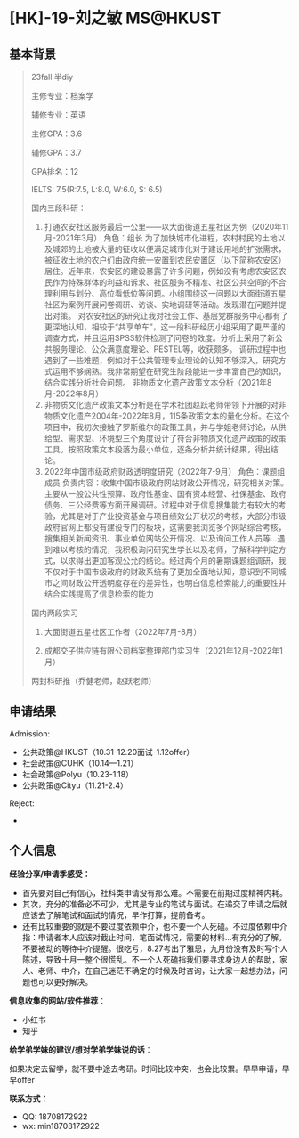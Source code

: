 # \[HK\]-19-刘之敏 MS@HKUST

## 基本背景

>23fall 半diy
>
>主修专业：档案学
>
>辅修专业：英语
>
>主修GPA：3.6
>
>辅修GPA：3.7
>
>GPA排名：12
>
>IELTS: 7.5(R:7.5, L:8.0, W:6.0, S: 6.5)
>
>国内三段科研：
>
>1. 打通农安社区服务最后一公里——以大面街道五星社区为例（2020年11月-2021年3月） 角色：组长 为了加快城市化进程，农村村民的土地以及城郊的土地被大量的征收以便满足城市化对于建设用地的扩张需求，被征收土地的农户们由政府统一安置到农民安置区（以下简称农安区）居住。近年来，农安区的建设暴露了许多问题，例如没有考虑农安区农民作为特殊群体的利益和诉求、社区服务不精准、社区公共空间的不合理利用与划分、高位看低位等问题。小组围绕这一问题以大面街道五星社区为案例开展问卷调研、访谈、实地调研等活动。发现潜在问题并提出对策。 对农安社区的研究让我对社会工作、基层党群服务中心都有了更深地认知，相较于“共享单车”，这一段科研经历小组采用了更严谨的调查方式，并且运用SPSS软件检测了问卷的效度。分析上采用了新公共服务理论、公众满意度理论、PESTEL等，收获颇多。 调研过程中也遇到了一些难题，例如对于公共管理专业理论的认知不够深入，研究方式运用不够娴熟。我非常期望在研究生阶段能进一步丰富自己的知识，结合实践分析社会问题。 非物质文化遗产政策文本分析（2021年8月-2022年8月） 
>2. 非物质文化遗产政策文本分析是在学术社团赵跃老师带领下开展的对非物质文化遗产2004年-2022年8月，115条政策文本的量化分析。在这个项目中，我初次接触了罗斯维尔的政策工具，并与学姐老师讨论，从供给型、需求型、环境型三个角度设计了符合非物质文化遗产政策的政策工具。按照政策文本段落为最小单位，逐条分析并统计结果，得出结论。 
>3. 2022年中国市级政府财政透明度研究（2022年7-9月） 角色：课题组成员 负责内容：收集中国市级政府网站财政公开情况，研究相关对策。主要从一般公共性预算、政府性基金、国有资本经营、社保基金、政府债务、三公经费等方面开展调研。过程中对于信息搜集能力有较大的考验，尤其是对于产业投资基金与项目绩效公开状况的考核，大部分市级政府官网上都没有建设专门的板块，这需要我浏览多个网站综合考核，搜集相关新闻资讯、事业单位网站公开情况、以及询问工作人员等…遇到难以考核的情况，我积极询问研究生学长以及老师，了解科学判定方式，以求得出更加客观公允的结论。经过两个月的暑期课题组调研，我不仅对于中国市级政府的财政系统有了更加全面地认知，意识到不同城市之间财政公开透明度存在的差异性，也明白信息检索能力的重要性并结合实践提高了信息检索的能力
>
>国内两段实习
>
>1. 大面街道五星社区工作者（2022年7月-8月）
>
>2. 成都交子供应链有限公司档案整理部门实习生（2021年12月-2022年1月）
>
>两封科研推（乔健老师，赵跃老师）

## 申请结果

Admission:

+ 公共政策@HKUST（10.31-12.20面试-1.12offer） 
+ 社会政策@CUHK（10.14—1.21） 
+ 社会政策@Polyu（10.23-1.18）
+ 公共政策@Cityu（11.21-2.4）

Reject:

+ 



## 个人信息

**经验分享/申请季感受：**

+ 首先要对自己有信心，社科类申请没有那么难。不需要在前期过度精神内耗。 
+ 其次，充分的准备必不可少，尤其是专业的笔试与面试。在递交了申请之后就应该去了解笔试和面试的情况，早作打算，提前备考。 
+ 还有比较重要的就是不要过度依赖中介，也不要一个人死磕。不过度依赖中介指：申请者本人应该对截止时间，笔面试情况，需要的材料…有充分的了解。不要被动的等待中介提醒。很吃亏，8.27考出了雅思，九月份没有及时写个人陈述，导致十月一整个很慌乱。不一个人死磕指我们要寻求身边人的帮助，家人、老师、中介，在自己迷茫不确定的时候及时咨询，让大家一起想办法，问题也可以更好解决。

**信息收集的网站/软件推荐**：

+ 小红书
+ 知乎

**给学弟学妹的建议/想对学弟学妹说的话**：

如果决定去留学，就不要中途去考研。时间比较冲突，也会比较累。早早申请，早早offer

**联系方式：**

+ QQ: 18708172922
+ wx: min18708172922